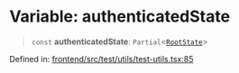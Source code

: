 # Variable: authenticatedState

> `const` **authenticatedState**: `Partial`\<[`RootState`](../../../../store/type-aliases/RootState.md)\>

Defined in: [frontend/src/test/utils/test-utils.tsx:85](https://github.com/lsendel/sass/blob/ca8b2b87627589617e0de57047e1f50d53e78078/frontend/src/test/utils/test-utils.tsx#L85)
